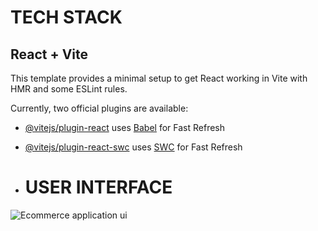 # TECH STACK
## React + Vite

This template provides a minimal setup to get React working in Vite with HMR and some ESLint rules.

Currently, two official plugins are available:

- [@vitejs/plugin-react](https://github.com/vitejs/vite-plugin-react/blob/main/packages/plugin-react/README.md) uses [Babel](https://babeljs.io/) for Fast Refresh
- [@vitejs/plugin-react-swc](https://github.com/vitejs/vite-plugin-react-swc) uses [SWC](https://swc.rs/) for Fast Refresh

- # USER INTERFACE

![Ecommerce application ui](https://github.com/vaaluvishnu5146/Ecommerce-Starter-Template/assets/22257731/5e8e8836-afc2-4a3f-b729-6b8a2668edd3)

